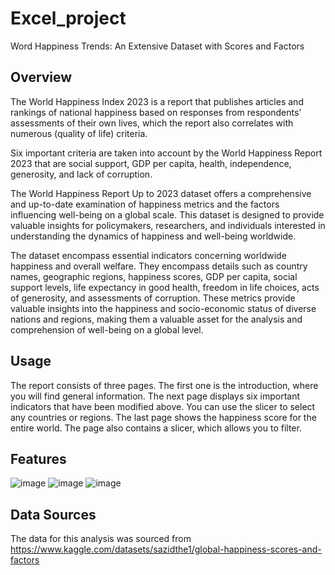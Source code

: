 # Excel_project
Word Happiness Trends: An Extensive Dataset with Scores and Factors

## Overview

The World Happiness Index 2023 is a report that publishes articles and rankings of national happiness based on responses from respondents’ assessments of their own lives, which the report also correlates with numerous (quality of life) criteria.

Six important criteria are taken into account by the World Happiness Report 2023 that are social support, GDP per capita, health, independence, generosity, and lack of corruption. 

The World Happiness Report Up to 2023 dataset offers a comprehensive and up-to-date examination of happiness metrics and the factors influencing well-being on a global scale. This dataset is designed to provide valuable insights for policymakers, researchers, and individuals interested in understanding the dynamics of happiness and well-being worldwide.

The dataset encompass essential indicators concerning worldwide happiness and overall welfare. They encompass details such as country names, geographic regions, happiness scores, GDP per capita, social support levels, life expectancy in good health, freedom in life choices, acts of generosity, and assessments of corruption. These metrics provide valuable insights into the happiness and socio-economic status of diverse nations and regions, making them a valuable asset for the analysis and comprehension of well-being on a global level.

## Usage

The report consists of three pages. The first one is the introduction, where you will find general information. The next page displays six important indicators that have been modified above. You can use the slicer to select any countries or regions. The last page shows the happiness score for the entire world. The page also contains a slicer, which allows you to filter. 

## Features

![image](https://github.com/MaryiMar/Excel_project/assets/137822835/65b8227b-6560-4254-8600-8b3cdbfd6177)
![image](https://github.com/MaryiMar/Excel_project/assets/137822835/1c4c3b6c-6d27-44f3-b246-edcb37f93ed9)
![image](https://github.com/MaryiMar/Excel_project/assets/137822835/57fecf4d-4f6d-4606-a58b-aada7daf8ae4)



## Data Sources
The data for this analysis was sourced from https://www.kaggle.com/datasets/sazidthe1/global-happiness-scores-and-factors
